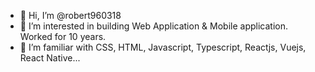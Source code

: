 - 👋 Hi, I’m @robert960318
- 👀 I’m interested in building Web Application & Mobile application. Worked for 10 years.
- 💞️ I’m familiar with CSS, HTML, Javascript, Typescript, Reactjs, Vuejs, React Native...

<!---
robert960318/robert960318 is a ✨ special ✨ repository because its `README.md` (this file) appears on your GitHub profile.
You can click the Preview link to take a look at your changes.
--->
